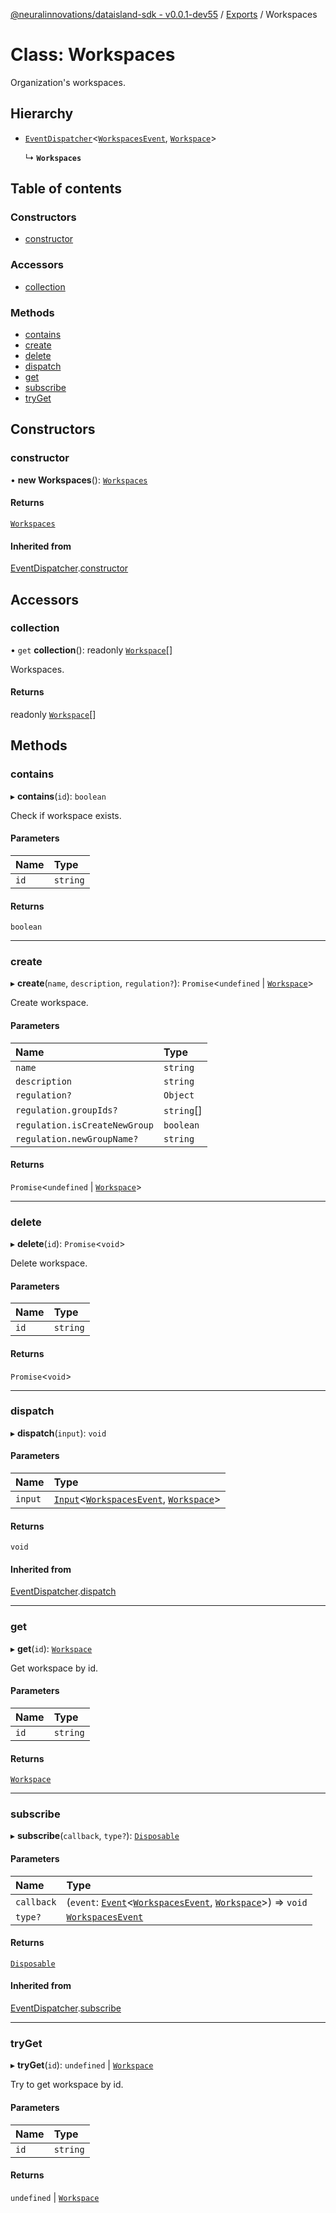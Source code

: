 [@neuralinnovations/dataisland-sdk - v0.0.1-dev55](../../README.md) / [Exports](../modules.md) / Workspaces

# Class: Workspaces

Organization's workspaces.

## Hierarchy

- [`EventDispatcher`](EventDispatcher.md)\<[`WorkspacesEvent`](../enums/WorkspacesEvent.md), [`Workspace`](Workspace.md)\>

  ↳ **`Workspaces`**

## Table of contents

### Constructors

- [constructor](Workspaces.md#constructor)

### Accessors

- [collection](Workspaces.md#collection)

### Methods

- [contains](Workspaces.md#contains)
- [create](Workspaces.md#create)
- [delete](Workspaces.md#delete)
- [dispatch](Workspaces.md#dispatch)
- [get](Workspaces.md#get)
- [subscribe](Workspaces.md#subscribe)
- [tryGet](Workspaces.md#tryget)

## Constructors

### constructor

• **new Workspaces**(): [`Workspaces`](Workspaces.md)

#### Returns

[`Workspaces`](Workspaces.md)

#### Inherited from

[EventDispatcher](EventDispatcher.md).[constructor](EventDispatcher.md#constructor)

## Accessors

### collection

• `get` **collection**(): readonly [`Workspace`](Workspace.md)[]

Workspaces.

#### Returns

readonly [`Workspace`](Workspace.md)[]

## Methods

### contains

▸ **contains**(`id`): `boolean`

Check if workspace exists.

#### Parameters

| Name | Type |
| :------ | :------ |
| `id` | `string` |

#### Returns

`boolean`

___

### create

▸ **create**(`name`, `description`, `regulation?`): `Promise`\<`undefined` \| [`Workspace`](Workspace.md)\>

Create workspace.

#### Parameters

| Name | Type |
| :------ | :------ |
| `name` | `string` |
| `description` | `string` |
| `regulation?` | `Object` |
| `regulation.groupIds?` | `string`[] |
| `regulation.isCreateNewGroup` | `boolean` |
| `regulation.newGroupName?` | `string` |

#### Returns

`Promise`\<`undefined` \| [`Workspace`](Workspace.md)\>

___

### delete

▸ **delete**(`id`): `Promise`\<`void`\>

Delete workspace.

#### Parameters

| Name | Type |
| :------ | :------ |
| `id` | `string` |

#### Returns

`Promise`\<`void`\>

___

### dispatch

▸ **dispatch**(`input`): `void`

#### Parameters

| Name | Type |
| :------ | :------ |
| `input` | [`Input`](../interfaces/Input.md)\<[`WorkspacesEvent`](../enums/WorkspacesEvent.md), [`Workspace`](Workspace.md)\> |

#### Returns

`void`

#### Inherited from

[EventDispatcher](EventDispatcher.md).[dispatch](EventDispatcher.md#dispatch)

___

### get

▸ **get**(`id`): [`Workspace`](Workspace.md)

Get workspace by id.

#### Parameters

| Name | Type |
| :------ | :------ |
| `id` | `string` |

#### Returns

[`Workspace`](Workspace.md)

___

### subscribe

▸ **subscribe**(`callback`, `type?`): [`Disposable`](../interfaces/Disposable.md)

#### Parameters

| Name | Type |
| :------ | :------ |
| `callback` | (`event`: [`Event`](../interfaces/Event.md)\<[`WorkspacesEvent`](../enums/WorkspacesEvent.md), [`Workspace`](Workspace.md)\>) => `void` |
| `type?` | [`WorkspacesEvent`](../enums/WorkspacesEvent.md) |

#### Returns

[`Disposable`](../interfaces/Disposable.md)

#### Inherited from

[EventDispatcher](EventDispatcher.md).[subscribe](EventDispatcher.md#subscribe)

___

### tryGet

▸ **tryGet**(`id`): `undefined` \| [`Workspace`](Workspace.md)

Try to get workspace by id.

#### Parameters

| Name | Type |
| :------ | :------ |
| `id` | `string` |

#### Returns

`undefined` \| [`Workspace`](Workspace.md)
